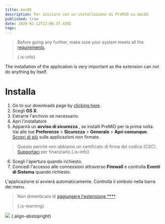 ```yaml
---
title: macOS
description: Per iniziare con un'installazione di PreMiD su macOS
published: true
date: 2020-02-12T22:08:37.439Z
tags:
---
```


> Before going any further, make sure your system meets all the [requirements](/install/requirements). 
> 
> {.is-info}

The installation of the application is very important as the extension can not do anything by itself.

# Installa
1. Go to our downloads page by [clicking here](https://premid.app/downloads).
2. Scegli **OS X**.
3. Estrarre l'archivio se necessario.
4. Apri l'installatore
5. Apparirà un **avviso di sicurezza** , se installi PreMiD per la prima volta. Vai alle tue **Preferenze** > **Sicurezza** > **Generale** > **Apri comunque**. [Scopri di più](https://support.apple.com/guide/mac-help/open-a-mac-app-from-an-unidentified-developer-mh40616/mac) sulle applicazioni non firmate.
> Questo perché non abbiamo un certificato di firma del codice (CSC). [Supportaci](https://www.patreon.com/Timeraa) per finanziarlo.{.is-info}
6. Scegli l'apertura quando richiesto.
7. Concedi l'accesso alle connessioni attraverso **Firewall** e controlla **Eventi di Sistema** quando richiesto.

L'applicazione si avvierà automaticamente. Controlla il simbolo nella barra dei menu.

> Non dimenticare di [aggiungere l'estensione ****](/install). 
> 
> {.is-warning}

![](https://img.icons8.com/color/2x/mac-logo.png) {.align-abstopright}